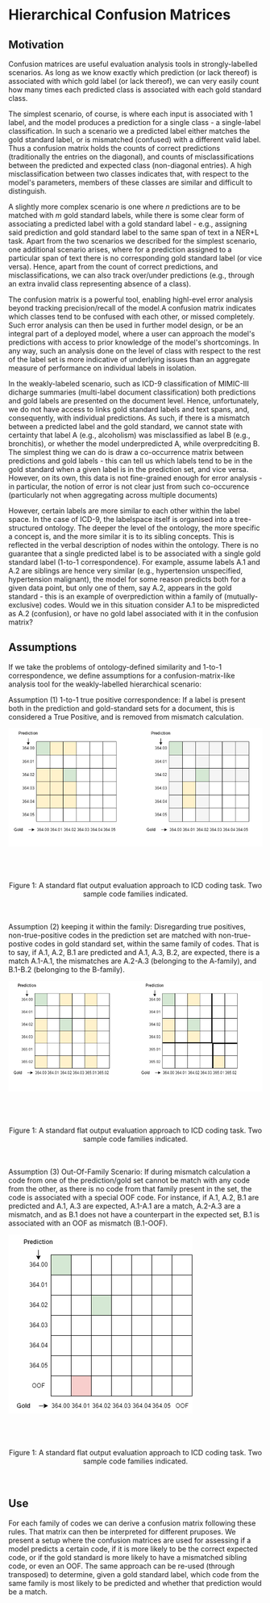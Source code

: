 # Hierarchical Confusion Matrices
## Motivation

Confusion matrices are useful evaluation analysis tools in strongly-labelled scenarios. As long as we know exactly which prediction (or lack thereof) is associated with which gold label (or lack thereof), we can very easily count how many times each predicted class is associated with each gold standard class.

The simplest scenario, of course, is where each input is associated with 1 label, and the model produces a prediction for a single class - a single-label classification. In such a scenario we a predicted label either matches the gold standard label, or is mismatched (confused) with a different valid label. Thus a confusion matrix holds the counts of correct predictions (traditionally the entries on the diagonal), and counts of misclassifications between the predicted and expected class (non-diagonal entries). A high misclassification between two classes indicates that, with respect to the model's parameters, members of these classes are similar and difficult to distinguish.

A slightly more complex scenario is one where *n* predictions are to be matched with *m* gold standard labels, while there is some clear form of associating a predicted label with a gold standard label - e.g., assigning said prediction and gold standard label to the same span of text in a NER+L task. Apart from the two scenarios we described for the simplest scenario, one additional scenario arises, where for a prediction assigned to a particular span of text there is no corresponding gold standard label (or vice versa). Hence, apart from the count of correct predictions, and misclassifications, we can also track over/under predictions (e.g., through an extra invalid class representing absence of a class).

The confusion matrix is a powerful tool, enabling highl-evel error analysis beyond tracking precision/recall of the model.A confusion matrix indicates which classes tend to be confused with each other, or missed completely. Such error analysis can then be used in further model design, or be an integral part of a deployed model, where a user can approach the model's predictions with access to prior knowledge of the model's shortcomings. In any way, such an analysis done on the level of class with respect to the rest of the label set is more indicative of underlying issues than an aggregate measure of performance on individual labels in isolation.

In the weakly-labeled scenario, such as ICD-9 classification of MIMIC-III dicharge summaries (multi-label document classification) both predictions and gold labels are presented on the document level. Hence, unfortunately, we do not have access to links gold standard labels and text spans, and, consequently, with individual predictions. As such, if there is a mismatch between a predicted label and the gold standard, we cannot state with certainty that label A (e.g., alcoholism) was misclassified as label B (e.g., bronchitis), or whether the model underpredicted A, while overpredciting B. The simplest thing we can do is draw a co-occurrence matrix between predictions and gold labels - this can tell us which labels tend to be in the gold standard when a given label is in the prediction set, and vice versa. However, on its own, this data is not fine-grained enough for error analysis - in particular, the notion of error is not clear just from such co-occurence (particularly not when aggregating across multiple documents)

However, certain labels are more similar to each other within the label space. In the case of ICD-9, the labelspace itself is organised into a tree-structured ontology. The deeper the level of the ontology, the more specific a concept is, and the more similar it is to its sibling concepts. This is reflected in the verbal description of nodes within the ontology. There is no guarantee that a single predicted label is to be associated with a single gold standard label (1-to-1 correspondence). For example, assume labels A.1 and A.2 are siblings are hence very similar (e.g., hypertension unspecified, hypertension malignant), the model for some reason predicts both for a given data point, but only one of them, say A.2, appears in the gold standard - this is an example of overprediction within a family of (mutually-exclusive) codes. Would we in this situation consider A.1 to be mispredicted as A.2 (confusion), or have no gold label associated with it in the confusion matrix?

## Assumptions

If we take the problems of ontology-defined similarity and 1-to-1 correspondence, we define assumptions for a confusion-matrix-like analysis tool for the weakly-labelled hierarchical scenario:

Assumption (1) 1-to-1 true positive correspondence: If a label is present both in the prediction and gold-standard sets for a document, this is considered a True Positive, and is removed from mismatch calculation.

![1](Images/true_positive_assumption.png)
<br><br>
<br><br>
<center>Figure 1: A standard flat output evaluation approach to ICD coding task. Two sample code families indicated.</center>
<br><br>

Assumption (2) keeping it within the family: Disregarding true positives, non-true-positive codes in the prediction set are matched with non-true-postive codes in gold standard set, within the same family of codes. That is to say, if A.1, A.2, B.1 are predicted and A.1, A.3, B.2, are expected, there is a match A.1-A.1, the mismatches are A.2-A.3 (belonging to the A-family), and B.1-B.2 (belonging to the B-family).

![2](Images/within_family_assumption.png)
<br><br>
<br><br>
<center>Figure 1: A standard flat output evaluation approach to ICD coding task. Two sample code families indicated.</center>
<br><br>

Assumption (3) Out-Of-Family Scenario: If during mismatch calculation a code from one of the prediction/gold set cannot be match with any code from the other, as there is no code from that family present in the set, the code is associated with a special OOF code. For instance, if A.1, A.2, B.1 are predicted and A.1, A.3 are expected, A.1-A.1 are a match, A.2-A.3 are a mismatch, and as B.1 does not have a counterpart in the expected set, B.1 is associated with an OOF as mismatch (B.1-OOF). 

![3](Images/oof_assumption.png)
<br><br>
<br><br>
<center>Figure 1: A standard flat output evaluation approach to ICD coding task. Two sample code families indicated.</center>
<br><br>

## Use

For each family of codes we can derive a confusion matrix following these rules. That matrix can then be interpreted for different pruposes. We present a setup where the confusion matrices are used for assessing if a model predicts a certain code, if it is more likely to be the correct expected code, or if the gold standard is more likely to have a mismatched sibling code, or even an OOF. The same approach can be re-used (through transposed) to determine, given a gold standard label, which code from the same family is most likely to be predicted and whether that prediction would be a match.

